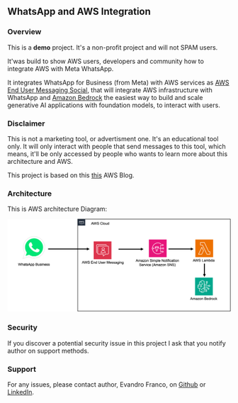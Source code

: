 ## WhatsApp and AWS Integration

### Overview

This is a **demo** project. It's a non-profit project and will not SPAM users.

It'was build to show AWS users, developers and community how to integrate AWS with Meta WhatsApp.

It integrates WhatsApp for Business (from Meta) with AWS services as [AWS End User Messaging Social](https://docs.aws.amazon.com/social-messaging/latest/userguide/getting-started-whatsapp.html), that will integrate AWS infrastructure with WhatsApp and [Amazon Bedrock](https://aws.amazon.com/bedrock/) the easiest way to build and scale generative AI applications with foundation models, to interact with users.

### Disclaimer

This is not a marketing tool, or advertisment one. It's an educational tool only. It will only interact with people that send messages to this tool, which means, it'll be only accessed by people who wants to learn more about this architecture and AWS.

This project is based on this [this](https://community.aws/content/2m2kHWQAI5z51j706VuZGnJgKEw/processing-whatsapp-multimedia-with-amazon-bedrock-agents-images-video-and-documents) AWS Blog.

### Architecture

This is AWS architecture Diagram:

![architecture](img/architecture.png)

### Security

If you discover a potential security issue in this project I ask that you notify author on support methods.

### Support

For any issues, please contact author, Evandro Franco, on [Github](https://github.com/evandrofranco) or [LinkedIn](https://www.linkedin.com/in/evandrogfranco/).